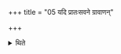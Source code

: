 +++
title = "05 यदि प्रातःसवने ग्रावाणन्"

+++

<details><summary>थिते</summary>

यदि प्रातःसवने ग्रावाणं नाधिगच्छेत्पलाशदण्डमाहृत्य तेनैवाभिषुणुयात् । एतदेवास्य प्रायश्चित्तं भवतीति विज्ञायते ५
</details>
